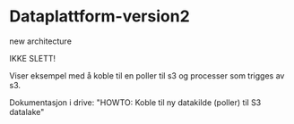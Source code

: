 # Dataplattform-version2
new architecture

IKKE SLETT!

Viser eksempel med å koble til en poller til s3 og processer som trigges av s3.

Dokumentasjon i drive: "HOWTO: Koble til ny datakilde (poller) til S3 datalake"